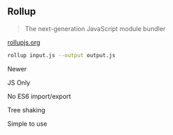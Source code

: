 ##  Rollup

> The next-generation JavaScript module bundler

[rollupjs.org](https://rollupjs.org)

```sh
rollup input.js --output output.js
```

Newer <!-- .element: class="fragment" -->

JS Only <!-- .element: class="fragment" -->

No ES6 import/export <!-- .element: class="fragment" -->

Tree shaking <!-- .element: class="fragment" -->

Simple to use <!-- .element: class="fragment" -->
